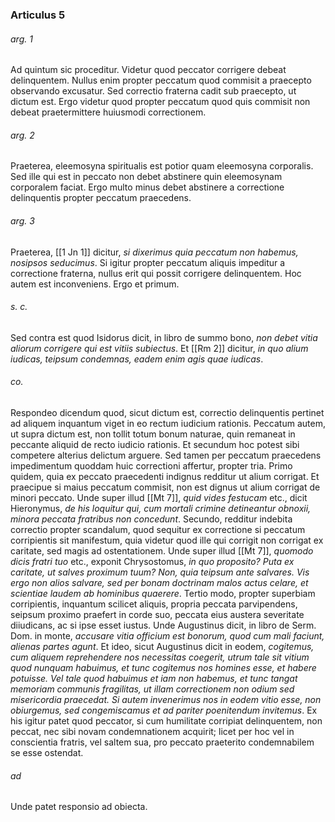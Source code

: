 ### Articulus 5

###### arg. 1
Ad quintum sic proceditur. Videtur quod peccator corrigere debeat delinquentem. Nullus enim propter peccatum quod commisit a praecepto observando excusatur. Sed correctio fraterna cadit sub praecepto, ut dictum est. Ergo videtur quod propter peccatum quod quis commisit non debeat praetermittere huiusmodi correctionem.

###### arg. 2
Praeterea, eleemosyna spiritualis est potior quam eleemosyna corporalis. Sed ille qui est in peccato non debet abstinere quin eleemosynam corporalem faciat. Ergo multo minus debet abstinere a correctione delinquentis propter peccatum praecedens.

###### arg. 3
Praeterea, [[1 Jn 1]] dicitur, *si dixerimus quia peccatum non habemus, nosipsos seducimus*. Si igitur propter peccatum aliquis impeditur a correctione fraterna, nullus erit qui possit corrigere delinquentem. Hoc autem est inconveniens. Ergo et primum.

###### s. c.
Sed contra est quod Isidorus dicit, in libro de summo bono, *non debet vitia aliorum corrigere qui est vitiis subiectus*. Et [[Rm 2]] dicitur, *in quo alium iudicas, teipsum condemnas, eadem enim agis quae iudicas*.

###### co.
Respondeo dicendum quod, sicut dictum est, correctio delinquentis pertinet ad aliquem inquantum viget in eo rectum iudicium rationis. Peccatum autem, ut supra dictum est, non tollit totum bonum naturae, quin remaneat in peccante aliquid de recto iudicio rationis. Et secundum hoc potest sibi competere alterius delictum arguere. Sed tamen per peccatum praecedens impedimentum quoddam huic correctioni affertur, propter tria. Primo quidem, quia ex peccato praecedenti indignus redditur ut alium corrigat. Et praecipue si maius peccatum commisit, non est dignus ut alium corrigat de minori peccato. Unde super illud [[Mt 7]], *quid vides festucam* etc., dicit Hieronymus, *de his loquitur qui, cum mortali crimine detineantur obnoxii, minora peccata fratribus non concedunt*. Secundo, redditur indebita correctio propter scandalum, quod sequitur ex correctione si peccatum corripientis sit manifestum, quia videtur quod ille qui corrigit non corrigat ex caritate, sed magis ad ostentationem. Unde super illud [[Mt 7]], *quomodo dicis fratri tuo* etc., exponit Chrysostomus, *in quo proposito? Puta ex caritate, ut salves proximum tuum? Non, quia teipsum ante salvares. Vis ergo non alios salvare, sed per bonam doctrinam malos actus celare, et scientiae laudem ab hominibus quaerere*. Tertio modo, propter superbiam corripientis, inquantum scilicet aliquis, propria peccata parvipendens, seipsum proximo praefert in corde suo, peccata eius austera severitate diiudicans, ac si ipse esset iustus. Unde Augustinus dicit, in libro de Serm. Dom. in monte, *accusare vitia officium est bonorum, quod cum mali faciunt, alienas partes agunt*. Et ideo, sicut Augustinus dicit in eodem, *cogitemus, cum aliquem reprehendere nos necessitas coegerit, utrum tale sit vitium quod nunquam habuimus, et tunc cogitemus nos homines esse, et habere potuisse. Vel tale quod habuimus et iam non habemus, et tunc tangat memoriam communis fragilitas, ut illam correctionem non odium sed misericordia praecedat. Si autem invenerimus nos in eodem vitio esse, non obiurgemus, sed congemiscamus et ad pariter poenitendum invitemus*. Ex his igitur patet quod peccator, si cum humilitate corripiat delinquentem, non peccat, nec sibi novam condemnationem acquirit; licet per hoc vel in conscientia fratris, vel saltem sua, pro peccato praeterito condemnabilem se esse ostendat.

###### ad 
Unde patet responsio ad obiecta.

